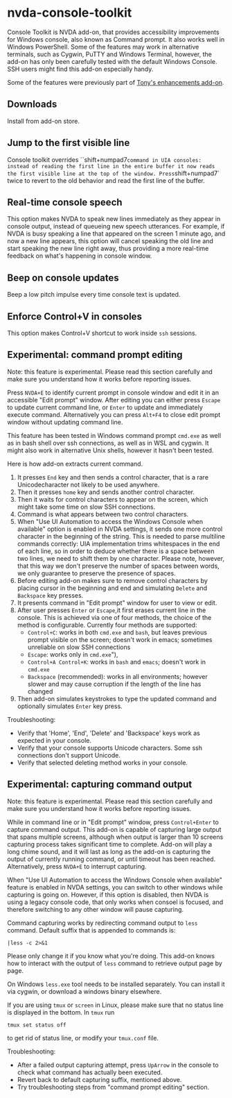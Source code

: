 # nvda-console-toolkit
Console Toolkit is NVDA add-on, that provides accessibility improvements for Windows console, also known as Command prompt. It also works well in Windows PowerShell. Some of the features may work in alternative terminals, such as Cygwin, PuTTY and Windows Terminal, however, the add-on has only been carefully tested with the default Windows Console. SSH users might find this add-on especially handy.

Some of the features were previously part of [Tony's enhancements add-on](https://github.com/mltony/nvda-tonys'enhancements/).

## Downloads

Install from add-on store.

## Jump to the first visible line

Console toolkit overrides ``shift+numpad7` command in UIA consoles: instead of reading the first line in the entire buffer it now reads the first visible line at the top of the window. Press `shift+numpad7` twice to revert to the old behavior and read the first line of the buffer.

## Real-time console speech

This option makes NVDA to speak new lines immediately as they appear in console output, instead of queueing new speech utterances. For example, if NVDA is busy speaking a line that appeared on the screen 1 minute ago, and now a new line appears, this option will cancel speaking the old line and start speaking the new line right away, thus providing a more real-time feedback on what's happening in console window.

## Beep on console updates

Beep a low pitch impulse every time console text is updated.

## Enforce Control+V in consoles

This option makes Control+V shortcut to work inside `ssh` sessions.

## Experimental: command prompt editing

Note: this feature is experimental. Please read  this section carefully and make sure you understand how it works before reporting issues.

Press `NVDA+E` to identify current prompt in console window and edit it in an accessible "Edit prompt" window. After editing you can either press `Escape` to update current command line, or `Enter` to update and immediately execute command. Alternatively you can press `Alt+F4` to close edit prompt window without updating command line.

This feature has been tested in Windows command prompt `cmd.exe` as well as in bash shell over ssh connections, as well as in WSL and cygwin. It might also work in alternative Unix shells, however it hasn't been tested.

Here is how add-on extracts current command.
1. It presses `End` key and then sends a control character, that is a rare Unicodecharacter not likely to be used anywhere.
2. Then it presses `home` key and sends another control character.
3. Then it waits for control characters to appear on the screen, which might take some time on slow SSH connections.
4. Command is what appears between two control characters.
5. When "Use UI Automation to access the Windows Console when available" option is enabled in NVDA settings, it sends one more control character in the beginning of the string. This is needed to parse multiline commands correctly: UIA implementation trims whitespaces in the end of each line, so in order to deduce whether there is a space between two lines, we need to shift them by one character. Please note, however, that this way we don't preserve the number of spaces between words, we only guarantee to preserve the presence of spaces.
6. Before editing add-on makes sure to remove control characters by placing cursor in the beginning and end and simulating `Delete` and `Backspace` key presses.
7. It presents command in "Edit prompt" window for user to view or edit.
8. After user presses `Enter` or `Escape`,it first erases current line in the console.  This is achieved via one of four methods, the choice of the method is configurable. Currently four methods are supported:
    - `Control+C`: works in both `cmd.exe` and `bash`, but leaves previous prompt visible on the screen; doesn't work in emacs; sometimes unreliable on slow SSH connections
    - `Escape`: works only in `cmd.exe`"),
    - `Control+A Control+K`: works in `bash` and `emacs`; doesn't work in `cmd.exe`
    - `Backspace` (recommended): works in all environments; however slower and may cause corruption if the length of the line has changed
9. Then add-on simulates keystrokes to type the updated command and optionally simulates `Enter` key press.

Troubleshooting:
- Verify that 'Home', 'End', 'Delete' and 'Backspace' keys work as expected in your console.
- Verify that your console supports Unicode characters. Some ssh connections don't support Unicode.
- Verify that selected deleting method works in your console.

## Experimental: capturing command output

Note: this feature is experimental. Please read  this section carefully and make sure you understand how it works before reporting issues.

While in command line or in "Edit prompt" window, press `Control+Enter` to capture command output. This add-on is capable of capturing large output that spans multiple screens, although when output is larger than 10 screens capturing process takes significant time to complete. Add-on will play a long chime sound, and it will last as long as the add-on is capturing the output of currently running command, or until timeout has been reached. Alternatively, press `NVDA+E` to interrupt capturing.

When "Use UI Automation to access the Windows Console when available" feature is enabled in NVDA settings, you can switch to other windows while capturing is going on. However, if this option is disabled, then NVDA is using a legacy console code, that only works when consoel is focused, and therefore switching to any other window will pause capturing.

Command capturing works by redirecting command output to `less` command. Default suffix that is appended to commands is:
```
|less -c 2>&1
```
Please only change it if you know what you're doing. This add-on knows how to interact with the output of `less` command to retrieve output page by page.

On Windows `less.exe` tool needs to be installed separately. You can install it via cygwin, or download a windows binary elsewhere.

If you are using `tmux` or `screen` in Linux, please make sure that no status line is displayed in the bottom. In `tmux` run 
```
tmux set status off
```
to get rid of status line, or modify your `tmux.conf` file.

Troubleshooting:
- After a failed output capturing attempt, press `UpArrow` in the console to check what command has actually been executed.
- Revert back to default capturing suffix, mentioned above.
- Try troubleshooting steps from "command prompt editing" section.